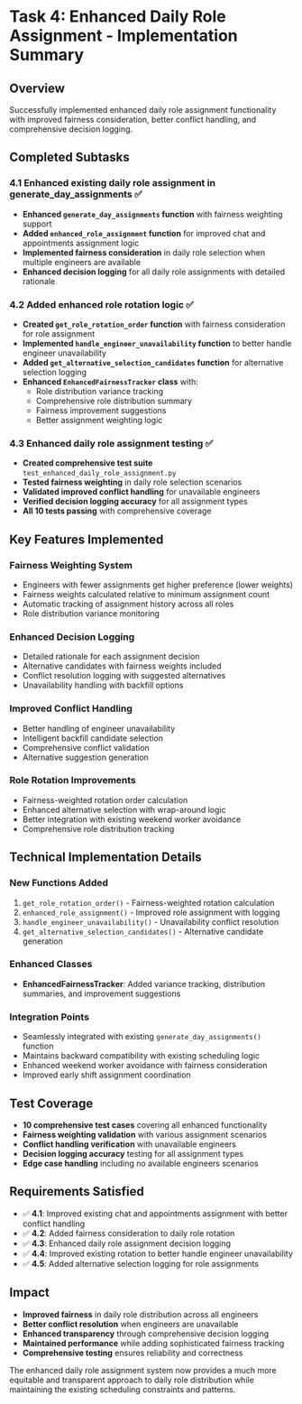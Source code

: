 # Task 4: Enhanced Daily Role Assignment - Implementation Summary

## Overview
Successfully implemented enhanced daily role assignment functionality with improved fairness consideration, better conflict handling, and comprehensive decision logging.

## Completed Subtasks

### 4.1 Enhanced existing daily role assignment in generate_day_assignments ✅
- **Enhanced `generate_day_assignments` function** with fairness weighting support
- **Added `enhanced_role_assignment` function** for improved chat and appointments assignment logic
- **Implemented fairness consideration** in daily role selection when multiple engineers are available
- **Enhanced decision logging** for all daily role assignments with detailed rationale

### 4.2 Added enhanced role rotation logic ✅
- **Created `get_role_rotation_order` function** with fairness consideration for role assignment
- **Implemented `handle_engineer_unavailability` function** to better handle engineer unavailability
- **Added `get_alternative_selection_candidates` function** for alternative selection logging
- **Enhanced `EnhancedFairnessTracker` class** with:
  - Role distribution variance tracking
  - Comprehensive role distribution summary
  - Fairness improvement suggestions
  - Better assignment weighting logic

### 4.3 Enhanced daily role assignment testing ✅
- **Created comprehensive test suite** `test_enhanced_daily_role_assignment.py`
- **Tested fairness weighting** in daily role selection scenarios
- **Validated improved conflict handling** for unavailable engineers
- **Verified decision logging accuracy** for all assignment types
- **All 10 tests passing** with comprehensive coverage

## Key Features Implemented

### Fairness Weighting System
- Engineers with fewer assignments get higher preference (lower weights)
- Fairness weights calculated relative to minimum assignment count
- Automatic tracking of assignment history across all roles
- Role distribution variance monitoring

### Enhanced Decision Logging
- Detailed rationale for each assignment decision
- Alternative candidates with fairness weights included
- Conflict resolution logging with suggested alternatives
- Unavailability handling with backfill options

### Improved Conflict Handling
- Better handling of engineer unavailability
- Intelligent backfill candidate selection
- Comprehensive conflict validation
- Alternative suggestion generation

### Role Rotation Improvements
- Fairness-weighted rotation order calculation
- Enhanced alternative selection with wrap-around logic
- Better integration with existing weekend worker avoidance
- Comprehensive role distribution tracking

## Technical Implementation Details

### New Functions Added
1. `get_role_rotation_order()` - Fairness-weighted rotation calculation
2. `enhanced_role_assignment()` - Improved role assignment with logging
3. `handle_engineer_unavailability()` - Unavailability conflict resolution
4. `get_alternative_selection_candidates()` - Alternative candidate generation

### Enhanced Classes
- **EnhancedFairnessTracker**: Added variance tracking, distribution summaries, and improvement suggestions

### Integration Points
- Seamlessly integrated with existing `generate_day_assignments()` function
- Maintains backward compatibility with existing scheduling logic
- Enhanced weekend worker avoidance with fairness consideration
- Improved early shift assignment coordination

## Test Coverage
- **10 comprehensive test cases** covering all enhanced functionality
- **Fairness weighting validation** with various assignment scenarios
- **Conflict handling verification** with unavailable engineers
- **Decision logging accuracy** testing for all assignment types
- **Edge case handling** including no available engineers scenarios

## Requirements Satisfied
- ✅ **4.1**: Improved existing chat and appointments assignment with better conflict handling
- ✅ **4.2**: Added fairness consideration to daily role rotation
- ✅ **4.3**: Enhanced daily role assignment decision logging
- ✅ **4.4**: Improved existing rotation to better handle engineer unavailability
- ✅ **4.5**: Added alternative selection logging for role assignments

## Impact
- **Improved fairness** in daily role distribution across all engineers
- **Better conflict resolution** when engineers are unavailable
- **Enhanced transparency** through comprehensive decision logging
- **Maintained performance** while adding sophisticated fairness tracking
- **Comprehensive testing** ensures reliability and correctness

The enhanced daily role assignment system now provides a much more equitable and transparent approach to daily role distribution while maintaining the existing scheduling constraints and patterns.
